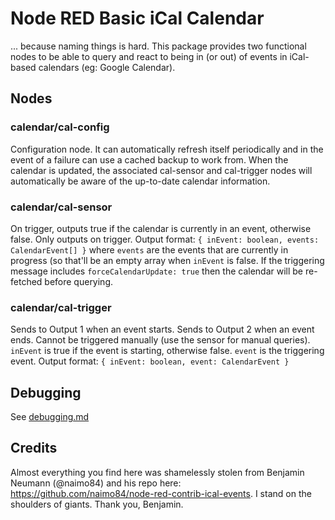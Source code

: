 # Node RED Basic iCal Calendar

... because naming things is hard.  This package provides two functional nodes to be able to query and react to being in (or out) of events in iCal-based calendars (eg: Google Calendar).

## Nodes

### calendar/cal-config
Configuration node.  It can automatically refresh itself periodically and in the event of a failure can use a cached backup to work from.  When the calendar is updated, the associated cal-sensor and cal-trigger nodes will automatically be aware of the up-to-date calendar information. 

### calendar/cal-sensor
On trigger, outputs true if the calendar is currently in an event, otherwise false.  Only outputs on trigger.  Output format:
`{ inEvent: boolean, events: CalendarEvent[] }` where `events` are the events that are currently in progress (so that'll be an empty array when `inEvent` is false. 
If the triggering message includes `forceCalendarUpdate: true` then the calendar will be re-fetched before querying.

### calendar/cal-trigger
Sends to Output 1 when an event starts.  Sends to Output 2 when an event ends.  Cannot be triggered manually (use the sensor for manual queries).  `inEvent` is true if the event is starting, otherwise false.  `event` is the triggering event. Output format:
`{ inEvent: boolean, event: CalendarEvent }`

## Debugging
See [debugging.md](docs/debugging.md)

## Credits
Almost everything you find here was shamelessly stolen from Benjamin Neumann (@naimo84) and his repo here: https://github.com/naimo84/node-red-contrib-ical-events.  I stand on the shoulders of giants.  Thank you, Benjamin.
